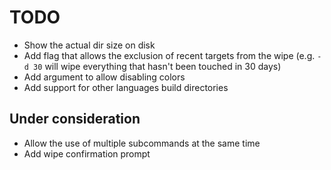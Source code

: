 # TODO
- Show the actual dir size on disk
- Add flag that allows the exclusion of recent targets from the wipe (e.g. `-d 30` will wipe everything that hasn't been touched in 30 days)
- Add argument to allow disabling colors
- Add support for other languages build directories

## Under consideration
- Allow the use of multiple subcommands at the same time
- Add wipe confirmation prompt
